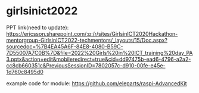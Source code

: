 # girlsinict2022

PPT link(need to update):
https://ericsson.sharepoint.com/:p:/r/sites/GirlsinICT2020Hackathon-mentorgroup-GirlsinICT2022-techmentors/_layouts/15/Doc.aspx?sourcedoc=%7B4EA45A6F-84E8-4080-B59C-7D55007A7C0B%7D&file=2022%20Girls%20in%20ICT_training%20day_PA3.pptx&action=edit&mobileredirect=true&cid=dd97475b-ead6-4796-a2a2-cc8cb660351c&PreviousSessionID=7802057c-d910-00fe-e45e-1d760c8495d0

example code for module:
https://github.com/eleparts/raspi-AdvancedKit
